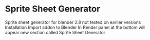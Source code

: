 # Sprite Sheet Generator
Sprite sheet generator for blender 2.8 not tested on earlier versions
Installation
Import addon to Blender
In Render panel at the bottom will appear new section called Sprite Sheet Generator
